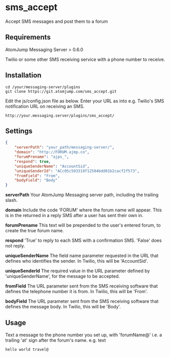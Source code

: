 # sms_accept
Accept SMS messages and post them to a forum


## Requirements

AtomJump Messaging Server > 0.6.0

Twilio or some other SMS receiving service with a phone number to receive.


## Installation

```
cd /your/messaging-server/plugins
git clone https://git.atomjump.com/sms_accept.git
```

Edit the js/config.json file as below.
Enter your URL as into e.g. Twilio's SMS notification URL on receiving an SMS.

```
http://your.messaging.server/plugins/sms_accept/
```

## Settings

```json
{
    "serverPath": "your_path/messaging-server/",
    "domain": "http://FORUM.ajmp.co",
    "forumPrename": "ajps_",
    "respond": true,
    "uniqueSenderName": "AccountSid",
    "uniqueSenderId": "ACc05c593319f12504bdd01b2cacf2f573",
    "fromField": "From",
    "bodyField": "Body"
}
```

**serverPath**  Your AtomJump Messaging server path, including the trailing slash.

**domain**  Include the code 'FORUM' where the forum name will appear. This is in the returned in a reply SMS after a user has sent their own in.

**forumPrename**  This text will be prepended to the user's entered forum, to create the true forum name.

**respond**  'True' to reply to each SMS with a confirmation SMS. 'False' does not reply.

**uniqueSenderName**  The field name parameter requested in the URL that defines who identifies the sender. In Twilio, this will be 'AccountSid'.

**uniqueSenderId**  The required value in the URL parameter defined by 'uniqueSenderName', for the message to be accepted.

**fromField**  The URL parameter sent from the SMS receiving software that defines the telephone number it is from. In Twilio, this will be 'From'.

**bodyField**  The URL parameter sent from the SMS receiving software that defines the message body. In Twilio, this will be 'Body'.

## Usage

Text a message to the phone number you set up, with 'forumName@' i.e. a trailing 'at' sign after the forum's name.
e.g. text

```
hello world travel@
```
